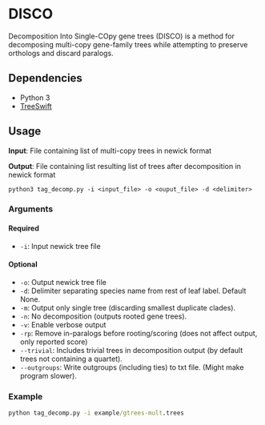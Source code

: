 # DISCO

Decomposition Into Single-COpy gene trees (DISCO) is a method for decomposing multi-copy gene-family trees while attempting to preserve orthologs and discard paralogs.

## Dependencies

- Python 3
- [TreeSwift](https://github.com/niemasd/TreeSwift)

## Usage

**Input**: File containing list of multi-copy trees in newick format

**Output**: File containing list resulting list of trees after decomposition in newick format

```
python3 tag_decomp.py -i <input_file> -o <ouput_file> -d <delimiter>
```

### Arguments

#### Required

- `-i`: Input newick tree file

#### Optional

- `-o`: Output newick tree file
- `-d`: Delimiter separating species name from rest of leaf label. Default None.
- `-m`: Output only single tree (discarding smallest duplicate clades).
- `-n`: No decomposition (outputs rooted gene trees).
- `-v`: Enable verbose output
- `-rp`: Remove in-paralogs before rooting/scoring (does not affect output, only reported score)
- `--trivial`: Includes trivial trees in decomposition output (by default trees not containing a quartet).
- `--outgroups`: Write outgroups (including ties) to txt file. (Might make program slower).

### Example

```cmd
python tag_decomp.py -i example/gtrees-mult.trees
```
